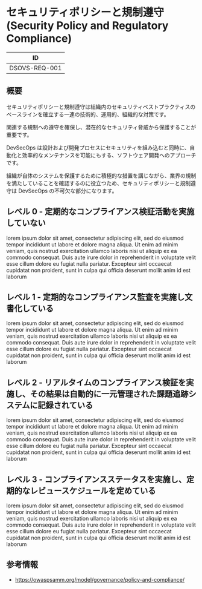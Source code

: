 # セキュリティポリシーと規制遵守 (Security Policy and Regulatory Compliance)

| ID            |
| ------------- |
| DSOVS-REQ-001 |

## 概要

セキュリティポリシーと規制遵守は組織内のセキュリティベストプラクティスのベースラインを確立する一連の技術的、運用的、組織的な対策です。

関連する規制への遵守を確保し、潜在的なセキュリティ脅威から保護することが重要です。

DevSecOps は設計および開発プロセスにセキュリティを組み込むと同時に、自動化と効率的なメンテナンスを可能にもする、ソフトウェア開発へのアプローチです。

組織が自体のシステムを保護するために積極的な措置を講じながら、業界の規制を満たしていることを確認するのに役立つため、セキュリティポリシーと規制遵守は DevSecOps の不可欠な部分になります。

## レベル 0 - 定期的なコンプライアンス検証活動を実施していない

lorem ipsum dolor sit amet, consectetur adipiscing elit, sed do eiusmod tempor incididunt ut labore et dolore magna aliqua. Ut enim ad minim veniam, quis nostrud exercitation ullamco laboris nisi ut aliquip ex ea commodo consequat. Duis aute irure dolor in reprehenderit in voluptate velit esse cillum dolore eu fugiat nulla pariatur. Excepteur sint occaecat cupidatat non proident, sunt in culpa qui officia deserunt mollit anim id est laborum

## レベル 1 - 定期的なコンプライアンス監査を実施し文書化している

lorem ipsum dolor sit amet, consectetur adipiscing elit, sed do eiusmod tempor incididunt ut labore et dolore magna aliqua. Ut enim ad minim veniam, quis nostrud exercitation ullamco laboris nisi ut aliquip ex ea commodo consequat. Duis aute irure dolor in reprehenderit in voluptate velit esse cillum dolore eu fugiat nulla pariatur. Excepteur sint occaecat cupidatat non proident, sunt in culpa qui officia deserunt mollit anim id est laborum

## レベル 2 - リアルタイムのコンプライアンス検証を実施し、その結果は自動的に一元管理された課題追跡システムに記録されている

lorem ipsum dolor sit amet, consectetur adipiscing elit, sed do eiusmod tempor incididunt ut labore et dolore magna aliqua. Ut enim ad minim veniam, quis nostrud exercitation ullamco laboris nisi ut aliquip ex ea commodo consequat. Duis aute irure dolor in reprehenderit in voluptate velit esse cillum dolore eu fugiat nulla pariatur. Excepteur sint occaecat cupidatat non proident, sunt in culpa qui officia deserunt mollit anim id est laborum

## レベル 3 - コンプライアンスステータスを実施し、定期的なレビュースケジュールを定めている

lorem ipsum dolor sit amet, consectetur adipiscing elit, sed do eiusmod tempor incididunt ut labore et dolore magna aliqua. Ut enim ad minim veniam, quis nostrud exercitation ullamco laboris nisi ut aliquip ex ea commodo consequat. Duis aute irure dolor in reprehenderit in voluptate velit esse cillum dolore eu fugiat nulla pariatur. Excepteur sint occaecat cupidatat non proident, sunt in culpa qui officia deserunt mollit anim id est laborum

## 参考情報
- https://owaspsamm.org/model/governance/policy-and-compliance/
